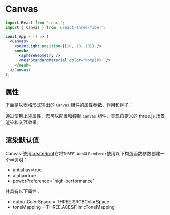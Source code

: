 # Canvas

```jsx
import React from 'react';
import { Canvas } from '@react-three/fiber';

const App = () => (
  <Canvas>
    <pointLight position={[10, 10, 10]} />
    <mesh>
      <sphereGeometry />
      <meshStandardMaterial color="hotpink" />
    </mesh>
  </Canvas>
);
```

## 属性

下面是以表格形式输出的 `Canvas` 组件的属性参数、作用和例子：

<!-- |属性名|作用|例子|
|---|---|---|
|children|添加 three.js JSX 元素或普通组件到场景|`<Canvas><mesh><boxBufferGeometry /><meshStandardMaterial /></mesh></Canvas>`|
|camera|传递给默认相机的属性，或者自定义 THREE.Camera 的属性|`<Canvas camera={customCamera}>{/* 添加场景内容 */}</Canvas>`|
|onCreated|当 `Canvas` 组件创建时触发的回调函数|`<Canvas onCreated={handleCanvasCreated}>{/* 添加场景内容 */}</Canvas>`|
|pixelRatio|渲染器的像素比例，控制渲染的清晰度|`<Canvas pixelRatio={window.devicePixelRatio}>{/* 添加场景内容 */}</Canvas>`|
|shadowMap|是否启用阴影映射|`<Canvas shadowMap>{/* 添加场景内容 */}</Canvas>`|
|gl2|是否使用 WebGL 2 渲染器|`<Canvas gl2>{/* 添加场景内容 */}</Canvas>`|
|concurrent|是否启用并发渲染|`<Canvas concurrent>{/* 添加场景内容 */}</Canvas>`|
|resize|是否启用自动调整大小|`<Canvas resize={false}>{/* 添加场景内容 */}</Canvas>`|
|style|设置 `Canvas` 组件的样式|`<Canvas style={{ width: '100vw', height: '100vh' }}>{/* 添加场景内容 */}</Canvas>`|
|gl|通过 `gl` 属性传递额外的属性给 WebGLRenderer|`<Canvas gl={{ powerPreference: 'high-performance' }}>{/* 添加场景内容 */}</Canvas>`|
|scene|添加自定义的 three.js 场景|`<Canvas scene={customScene}>{/* 添加场景内容 */}</Canvas>`|
|shadows|控制是否启用阴影效果|`<Canvas shadows>{/* 添加场景内容 */}</Canvas>`|
|raycaster|传递自定义的 raycaster，用于检测鼠标/触摸事件|`<Canvas raycaster={customRaycaster}>{/* 添加场景内容 */}</Canvas>`|
|frameloop|自定义帧循环函数，可以用于添加额外的渲染逻辑|`<Canvas frameloop={customFrameLoop}>{/* 添加场景内容 */}</Canvas>`|
|orthographic|是否使用正交相机进行渲染|`<Canvas orthographic>{/* 添加场景内容 */}</Canvas>`|
|dpr|设置渲染器的设备像素比例|`<Canvas dpr={2}>{/* 添加场景内容 */}</Canvas>`|
|legacy|是否使用传统的渲染器（WebGLRenderer），而不是默认的渲染器（ThreeFiber）|`<Canvas legacy>{/* 添加场景内容 */}</Canvas>`|
|linear|是否将渲染器的色彩空间设置为线性（linear）|`<Canvas linear>{/* 添加场景内容 */}</Canvas>`|
|events|控制是否启用鼠标/触摸事件|`<Canvas events>{/* 添加场景内容 */}</Canvas>`|
|eventSource|指定监听事件的 DOM 元素|`<Canvas eventSource={document}>{/* 添加场景内容 */}</Canvas>`|
|eventPrefix|指定监听事件的前缀，用于区分事件名|`<Canvas eventPrefix="myScene">{/* 添加场景内容 */}</Canvas>`|
|flat|设置渲染器是否使用 FlatShading 来绘制几何体|`<Canvas flat>{/* 添加场景内容 */}</Canvas>`|
|onPointerMissed|添加指针（鼠标/触摸）事件的监听器，当指针未命中任何物体时触发|`<Canvas onPointerMissed={handlePointerMissed}>{/* 添加场景内容 */}</Canvas>`| -->

通过使用上述属性，您可以配置和控制 `Canvas` 组件，实现自定义的 three.js 场景渲染和交互效果。

## 渲染默认值

Canvas 使用[createRoot](https://docs.pmnd.rs/react-three-fiber/api/canvas#createroot)它将`THREE.WebGLRenderer`使用以下构造函数参数创建一个半透明：

- antialias=true
- alpha=true
- powerPreference="high-performance"

并具有以下属性：

- outputColorSpace = THREE.SRGBColorSpace
- toneMapping = THREE.ACESFilmicToneMapping
